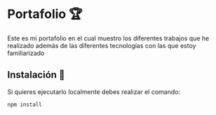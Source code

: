 #  Portafolio 🏆

Este es mi portafolio en el cual muestro los diferentes trabajos que he realizado además de las diferentes tecnologías con las que estoy familiarizado

## Instalación 🔩

Si quieres ejecutarlo localmente debes realizar el comando: 

```
npm install 
```
